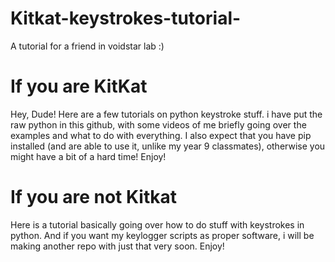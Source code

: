 # Kitkat-keystrokes-tutorial-
A tutorial for a friend in voidstar lab :)

# If you are KitKat

Hey, Dude! Here are a few tutorials on python keystroke stuff. i have put the raw python in this github, with some videos of me briefly going over the examples and what to do with everything. I also expect that you have pip installed (and are able to use it, unlike my year 9 classmates), otherwise you might have a bit of a hard time! Enjoy!

# If you are not Kitkat

Here is a tutorial basically going over how to do stuff with keystrokes in python. And if you want my keylogger scripts as proper software, i will be making another repo with just that very soon. Enjoy!
